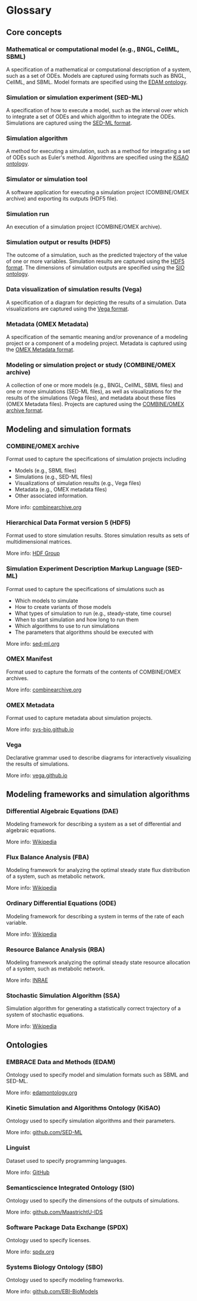 # Glossary

## Core concepts

### Mathematical or computational **model** (e.g., BNGL, CellML, SBML)
A specification of a mathematical or computational description of a system, such as a set of ODEs. Models are captured using formats such as BNGL, CellML, and SBML. Model formats are specified using the [EDAM ontology](#embrace-data-and-methods-edam).

### **Simulation** or simulation experiment (SED-ML)
A specification of how to execute a model, such as the interval over which to integrate a set of ODEs and which algorithm to integrate the ODEs. Simulations are captured using the [SED-ML format](#simulation-experiment-description-markup-language-sed-ml).

### Simulation **algorithm**
A method for executing a simulation, such as a method for integrating a set of ODEs such as Euler's method. Algorithms are specified using the [KiSAO ontology](#kinetic-simulation-and-algorithms-ontology-kisao).

### **Simulator** or simulation tool
A software application for executing a simulation project (COMBINE/OMEX archive) and exporting its outputs (HDF5 file).

### Simulation **run**
An execution of a simulation project (COMBINE/OMEX archive).

### Simulation **output** or results (HDF5)
The outcome of a simulation, such as the predicted trajectory of the value of one or more variables. Simulation results are captured using the [HDF5 format](#hierarchical-data-format-version-5-hdf5). The dimensions of simulation outputs are specified using the [SIO ontology](#semanticscience-integrated-ontology-sio).

### Data **visualization** of simulation results (Vega)
A specification of a diagram for depicting the results of a simulation. Data visualizations are captured using the [Vega format](#vega).

### **Metadata** (OMEX Metadata)
A specification of the semantic meaning and/or provenance of a modeling project or a component of a modeling project. Metadata is captured using the [OMEX Metadata format](#omex-metadata).

### Modeling or simulation **project** or study (COMBINE/OMEX archive)
A collection of one or more models (e.g., BNGL, CellML, SBML files) and one or more simulations (SED-ML files), as well as visualizations for the results of the simulations (Vega files), and metadata about these files (OMEX Metadata files). Projects are captured using the [COMBINE/OMEX archive format](#combineomex-archive).


## Modeling and simulation formats

### COMBINE/OMEX archive
Format used to capture the specifications of simulation projects including
* Models (e.g., SBML files)
* Simulations (e.g., SED-ML files)
* Visualizations of simulation results (e.g., Vega files)
* Metadata (e.g., OMEX metadata files)
* Other associated information.

More info: [combinearchive.org](https://combinearchive.org/)

### Hierarchical Data Format version 5 (HDF5)
Format used to store simulation results. Stores simulation results as sets of multidimensional matrices.

More info: [HDF Group](https://www.hdfgroup.org/solutions/hdf5/)

### Simulation Experiment Description Markup Language (SED-ML)
Format used to capture the specifications of simulations such as 
* Which models to simulate
* How to create variants of those models
* What types of simulation to run (e.g., steady-state, time course)
* When to start simulation and how long to run them
* Which algorithms to use to run simulations
* The parameters that algorithms should be executed with

More info: [sed-ml.org](http://sed-ml.org/)

### OMEX Manifest
Format used to capture the formats of the contents of COMBINE/OMEX archives.

More info: [combinearchive.org](https://combinearchive.org/)

### OMEX Metadata
Format used to capture metadata about simulation projects.

More info: [sys-bio.github.io](https://sys-bio.github.io/libOmexMeta)

### Vega
Declarative grammar used to describe diagrams for interactively visualizing the results of simulations.

More info: [vega.github.io](https://vega.github.io/vega/)

## Modeling frameworks and simulation algorithms

### Differential Algebraic Equations (DAE)
Modeling framework for describing a system as a set of differential and algebraic equations.

More info: [Wikipedia](https://en.wikipedia.org/wiki/Differential-algebraic_system_of_equations)

### Flux Balance Analysis (FBA)
Modeling framework for analyzing the optimal steady state flux distribution of a system, such as metabolic network.

More info: [Wikipedia](https://en.wikipedia.org/wiki/Flux_balance_analysis)

### Ordinary Differential Equations (ODE)
Modeling framework for describing a system in terms of the rate of each variable.

More info: [Wikipedia](https://en.wikipedia.org/wiki/Ordinary_differential_equation)

### Resource Balance Analysis (RBA)
Modeling framework analyzing the optimal steady state resource allocation of a system, such as metabolic network.

More info: [INRAE](https://rba.inrae.fr/)

### Stochastic Simulation Algorithm (SSA)
Simulation algorithm for generating a statistically correct trajectory of a system of stochastic equations.

More info: [Wikipedia](https://en.wikipedia.org/wiki/Gillespie_algorithm)

## Ontologies

### EMBRACE Data and Methods (EDAM)
Ontology used to specify model and simulation formats such as SBML and SED-ML.

More info: [edamontology.org](https://edamontology.org/)

### Kinetic Simulation and Algorithms Ontology (KiSAO)
Ontology used to specify simulation algorithms and their parameters.

More info: [github.com/SED-ML](https://github.com/SED-ML/KiSAO)

### Linguist
Dataset used to specify programming languages.

More info: [GitHub](https://github.com/github/linguist)

### Semanticscience Integrated Ontology (SIO)
Ontology used to specify the dimensions of the outputs of simulations.

More info: [github.com/MaastrichtU-IDS](https://github.com/MaastrichtU-IDS/semanticscience)

### Software Package Data Exchange (SPDX)
Ontology used to specify licenses.

More info: [spdx.org](https://spdx.org/licenses/)

### Systems Biology Ontology (SBO)
Ontology used to specify modeling frameworks.

More info: [github.com/EBI-BioModels](https://github.com/EBI-BioModels/SBO)